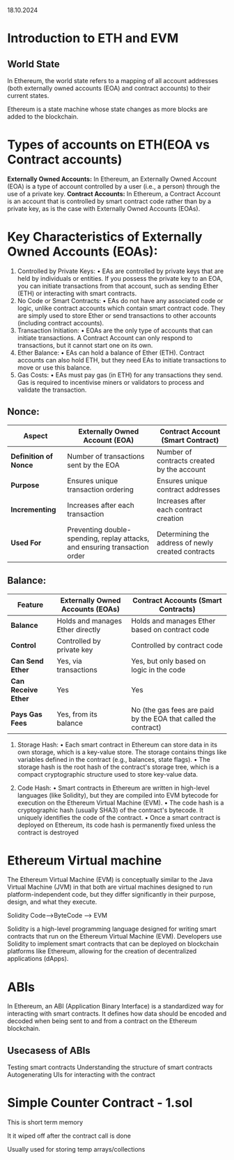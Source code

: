 18.10.2024

# Introduction to ETH and EVM

## World State

In Ethereum, the world state refers to a mapping of all account addresses (both externally owned accounts (EOA) and contract accounts) to their
current states.

Ethereum is a state machine whose state changes as more blocks are added to the blockchain.

# Types of accounts on ETH(EOA vs Contract accounts)
**Externally Owned Accounts:** In Ethereum, an Externally Owned Account (EOA) is a type of account controlled by a user (i.e., a person)
through the use of a private key.
**Contract Accounts:** In Ethereum, a Contract Account is an account that is controlled by smart contract code rather than by a private key, as 
is the case with Externally Owned Accounts (EOAs).

# Key Characteristics of Externally Owned Accounts (EOAs):
1. Controlled by Private Keys:
• EAs are controlled by private keys that are held by individuals or entities. If you possess the private key to an EOA, you can initiate transactions from that account, such as sending Ether (ETH) or interacting with smart contracts.
2. No Code or Smart Contracts:
• EAs do not have any associated code or logic, unlike contract accounts which contain smart contract code. They are simply used to store Ether or send transactions to other accounts (including contract accounts).
3. Transaction Initiation:
• EOAs are the only type of accounts that can initiate transactions. A Contract Account can only respond to transactions, but it cannot start one on its own.
4. Ether Balance:
• EAs can hold a balance of Ether (ETH). Contract accounts can also hold ETH, but they need EAs to initiate transactions to move or use this balance.
5. Gas Costs:
• EAs must pay gas (in ETH) for any transactions they send. Gas is required to incentivise miners or validators to process and validate the transaction.

## Nonce:
| Aspect              | Externally Owned Account (EOA)      | Contract Account (Smart Contract)    |
|---------------------|-------------------------------------|--------------------------------------|
| **Definition of Nonce** | Number of transactions sent by the EOA | Number of contracts created by the account |
| **Purpose**          | Ensures unique transaction ordering | Ensures unique contract addresses    |
| **Incrementing**     | Increases after each transaction    | Increases after each contract creation |
| **Used For**         | Preventing double-spending, replay attacks, and ensuring transaction order | Determining the address of newly created contracts |


## Balance:
| Feature              | Externally Owned Accounts (EOAs)      | Contract Accounts (Smart Contracts)  |
|----------------------|---------------------------------------|--------------------------------------|
| **Balance**           | Holds and manages Ether directly      | Holds and manages Ether based on contract code |
| **Control**           | Controlled by private key             | Controlled by contract code          |
| **Can Send Ether**    | Yes, via transactions                 | Yes, but only based on logic in the code |
| **Can Receive Ether** | Yes                                   | Yes                                  |
| **Pays Gas Fees**     | Yes, from its balance                 | No (the gas fees are paid by the EOA that called the contract) |



1. Storage Hash:
• Each smart contract in Ethereum can store data in its own storage, which is a key-value store. The storage contains things like variables defined in the contract (e.g., balances, state flags).
• The storage hash is the root hash of the contract's storage tree, which is a compact cryptographic structure used to store key-value data.

2. Code Hash:
• Smart contracts in Ethereum are written in high-level languages (like Solidity), but they are compiled into EVM bytecode for execution on the Ethereum
Virtual Machine (EVM).
• The code hash is a cryptographic hash (usually SHA3) of the contract's bytecode. It uniquely identifies the code of the contract.
• Once a smart contract is deployed on Ethereum, its code hash is permanently fixed unless the contract is destroyed

# Ethereum Virtual machine

The Ethereum Virtual Machine (EVM) is conceptually similar to the Java Virtual Machine (JVM) in that both are virtual machines designed to run 
platform-independent code, but they differ significantly in their purpose, design, and what they execute.

Solidity Code-->ByteCode --> EVM

Solidity is a high-level programming language designed for writing smart contracts that run on the Ethereum Virtual Machine (EVM).  Developers use
Solidity to implement smart contracts that can be deployed on blockchain platforms like Ethereum, allowing for the creation of decentralized
applications (dApps).

# ABIs

In Ethereum, an ABI (Application Binary Interface) is a standardized way for interacting with smart contracts. It defines how data should be 
encoded and decoded when being sent to and from a contract on the Ethereum blockchain.

## Usecasess of ABIs

Testing smart contracts
Understanding the structure of smart contracts
Autogenerating UIs for interacting with the contract


# Simple Counter Contract - 1.sol
This is short term memory

It it wiped off after the contract call is done

Usually used for storing temp
arrays/collections

